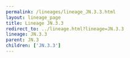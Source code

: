 ```yaml
---
permalink: /lineages/lineage_JN.3.3.html
layout: lineage_page
title: Lineage JN.3.3
redirect_to: ../lineage.html?lineage=JN.3.3
lineage: JN.3.3
parent: JN.3
children: ['JN.3.3']
---
```

